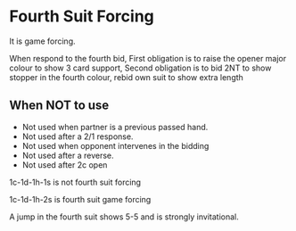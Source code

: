 # Fourth Suit Forcing

It is game forcing.

When respond to the fourth bid,
First obligation is to raise the opener major colour to show 3 card support,
Second obligation is to bid 2NT to show stopper in the fourth colour,
rebid own suit to show extra length

## When NOT to use

- Not used when partner is a previous passed hand.
- Not used after a 2/1 response.
- Not used when opponent intervenes in the bidding
- Not used after a reverse. 
- Not used after 2c open


1c-1d-1h-1s is not fourth suit forcing 

1c-1d-1h-2s is fourth suit game forcing

A jump in the fourth suit shows 5-5 and is strongly invitational.
